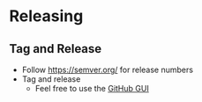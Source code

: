 # Releasing

## Tag and Release

- Follow https://semver.org/ for release numbers
- Tag and release
  - Feel free to use the [GitHub GUI](https://github.com/mongodb-labs/cobra2snooty/releases/new)

